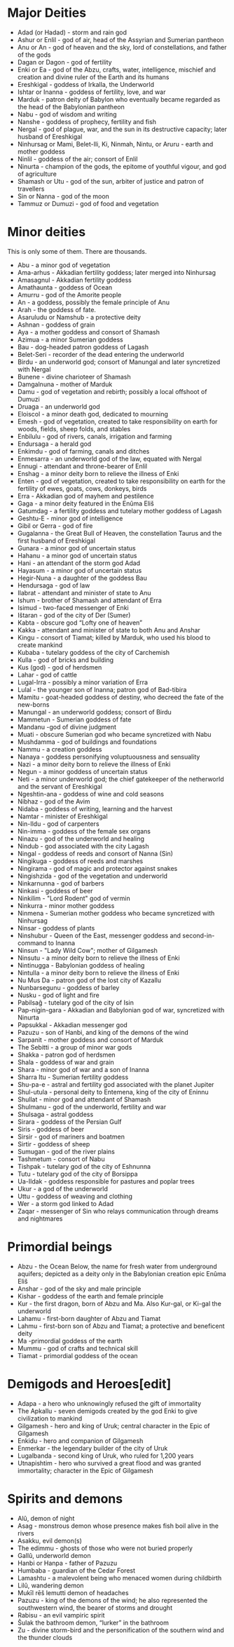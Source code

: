 # Major Deities
* Adad (or Hadad) - storm and rain god
* Ashur or Enlil - god of air, head of the Assyrian and Sumerian pantheon
* Anu or An - god of heaven and the sky, lord of constellations, and father of the gods
* Dagan or Dagon - god of fertility
* Enki or Ea - god of the Abzu, crafts, water, intelligence, mischief and creation and divine ruler of the Earth and its humans
* Ereshkigal - goddess of Irkalla, the Underworld
* Ishtar or Inanna - goddess of fertility, love, and war
* Marduk - patron deity of Babylon who eventually became regarded as the head of the Babylonian pantheon
* Nabu - god of wisdom and writing
* Nanshe - goddess of prophecy, fertility and fish
* Nergal - god of plague, war, and the sun in its destructive capacity; later husband of Ereshkigal
* Ninhursag or Mami, Belet-Ili, Ki, Ninmah, Nintu, or Aruru - earth and mother goddess
* Ninlil - goddess of the air; consort of Enlil
* Ninurta - champion of the gods, the epitome of youthful vigour, and god of agriculture
* Shamash or Utu - god of the sun, arbiter of justice and patron of travellers
* Sin or Nanna - god of the moon
* Tammuz or Dumuzi - god of food and vegetation

# Minor deities
This is only some of them. There are thousands.
* Abu - a minor god of vegetation
* Ama-arhus - Akkadian fertility goddess; later merged into Ninhursag
* Amasagnul - Akkadian fertility goddess
* Amathaunta - goddess of Ocean
* Amurru - god of the Amorite people
* An - a goddess, possibly the female principle of Anu
* Arah - the goddess of fate.
* Asaruludu or Namshub - a protective deity
* Ashnan - goddess of grain
* Aya - a mother goddess and consort of Shamash
* Azimua - a minor Sumerian goddess
* Bau - dog-headed patron goddess of Lagash
* Belet-Seri - recorder of the dead entering the underworld
* Birdu - an underworld god; consort of Manungal and later syncretized with Nergal
* Bunene - divine charioteer of Shamash
* Damgalnuna - mother of Marduk
* Damu - god of vegetation and rebirth; possibly a local offshoot of Dumuzi
* Druaga - an underworld god
* Eloiscol - a minor death god, dedicated to mourning
* Emesh - god of vegetation, created to take responsibility on earth for woods, fields, sheep folds, and stables
* Enbilulu - god of rivers, canals, irrigation and farming
* Endursaga - a herald god
* Enkimdu - god of farming, canals and ditches
* Enmesarra - an underworld god of the law, equated with Nergal
* Ennugi - attendant and throne-bearer of Enlil
* Enshag - a minor deity born to relieve the illness of Enki
* Enten - god of vegetation, created to take responsibility on earth for the fertility of ewes, goats, cows, donkeys, birds
* Erra - Akkadian god of mayhem and pestilence
* Gaga - a minor deity featured in the Enûma Eliš
* Gatumdag - a fertility goddess and tutelary mother goddess of Lagash
* Geshtu-E - minor god of intelligence
* Gibil or Gerra - god of fire
* Gugalanna - the Great Bull of Heaven, the constellation Taurus and the first husband of Ereshkigal
* Gunara - a minor god of uncertain status
* Hahanu - a minor god of uncertain status
* Hani - an attendant of the storm god Adad
* Hayasum - a minor god of uncertain status
* Hegir-Nuna - a daughter of the goddess Bau
* Hendursaga - god of law
* Ilabrat - attendant and minister of state to Anu
* Ishum - brother of Shamash and attendant of Erra
* Isimud - two-faced messenger of Enki
* Ištaran - god of the city of Der (Sumer)
* Kabta - obscure god “Lofty one of heaven”
* Kakka - attendant and minister of state to both Anu and Anshar
* Kingu - consort of Tiamat; killed by Marduk, who used his blood to create mankind
* Kubaba - tutelary goddess of the city of Carchemish
* Kulla - god of bricks and building
* Kus (god) - god of herdsmen
* Lahar - god of cattle
* Lugal-Irra - possibly a minor variation of Erra
* Lulal - the younger son of Inanna; patron god of Bad-tibira
* Mamitu - goat-headed goddess of destiny, who decreed the fate of the new-borns
* Manungal - an underworld goddess; consort of Birdu
* Mammetun - Sumerian goddess of fate
* Mandanu -god of divine judgment
* Muati - obscure Sumerian god who became syncretized with Nabu
* Mushdamma - god of buildings and foundations
* Nammu - a creation goddess
* Nanaya - goddess personifying voluptuousness and sensuality
* Nazi - a minor deity born to relieve the illness of Enki
* Negun - a minor goddess of uncertain status
* Neti - a minor underworld god; the chief gatekeeper of the netherworld and the servant of Ereshkigal
* Ngeshtin-ana - goddess of wine and cold seasons
* Nibhaz - god of the Avim
* Nidaba - goddess of writing, learning and the harvest
* Namtar - minister of Ereshkigal
* Nin-Ildu - god of carpenters
* Nin-imma - goddess of the female sex organs
* Ninazu - god of the underworld and healing
* Nindub - god associated with the city Lagash
* Ningal - goddess of reeds and consort of Nanna (Sin)
* Ningikuga - goddess of reeds and marshes
* Ningirama - god of magic and protector against snakes
* Ningishzida - god of the vegetation and underworld
* Ninkarnunna - god of barbers
* Ninkasi - goddess of beer
* Ninkilim - "Lord Rodent" god of vermin
* Ninkurra - minor mother goddess
* Ninmena - Sumerian mother goddess who became syncretized with Ninhursag
* Ninsar - goddess of plants
* Ninshubur - Queen of the East, messenger goddess and second-in-command to Inanna
* Ninsun - "Lady Wild Cow"; mother of Gilgamesh
* Ninsutu - a minor deity born to relieve the illness of Enki
* Nintinugga - Babylonian goddess of healing
* Nintulla - a minor deity born to relieve the illness of Enki
* Nu Mus Da - patron god of the lost city of Kazallu
* Nunbarsegunu - goddess of barley
* Nusku - god of light and fire
* Pabilsaĝ - tutelary god of the city of Isin
* Pap-nigin-gara - Akkadian and Babylonian god of war, syncretized with Ninurta
* Papsukkal - Akkadian messenger god
* Pazuzu - son of Hanbi, and king of the demons of the wind
* Sarpanit - mother goddess and consort of Marduk
* The Sebitti - a group of minor war gods
* Shakka - patron god of herdsmen
* Shala - goddess of war and grain
* Shara - minor god of war and a son of Inanna
* Sharra Itu - Sumerian fertility goddess
* Shu-pa-e - astral and fertility god associated with the planet Jupiter
* Shul-utula - personal deity to Entemena, king of the city of Eninnu
* Shullat - minor god and attendant of Shamash
* Shulmanu - god of the underworld, fertility and war
* Shulsaga - astral goddess
* Sirara - goddess of the Persian Gulf
* Siris - goddess of beer
* Sirsir - god of mariners and boatmen
* Sirtir - goddess of sheep
* Sumugan - god of the river plains
* Tashmetum - consort of Nabu
* Tishpak - tutelary god of the city of Eshnunna
* Tutu - tutelary god of the city of Borsippa
* Ua-Ildak - goddess responsible for pastures and poplar trees
* Ukur - a god of the underworld
* Uttu - goddess of weaving and clothing
* Wer - a storm god linked to Adad
* Zaqar - messenger of Sin who relays communication through dreams and nightmares

# Primordial beings
* Abzu - the Ocean Below, the name for fresh water from underground aquifers; depicted as a deity only in the Babylonian creation epic Enûma Eliš
* Anshar - god of the sky and male principle
* Kishar - goddess of the earth and female principle
* Kur - the first dragon, born of Abzu and Ma. Also Kur-gal, or Ki-gal the underworld
* Lahamu - first-born daughter of Abzu and Tiamat
* Lahmu - first-born son of Abzu and Tiamat; a protective and beneficent deity
* Ma -primordial goddess of the earth
* Mummu - god of crafts and technical skill
* Tiamat - primordial goddess of the ocean

# Demigods and Heroes[edit]
* Adapa - a hero who unknowingly refused the gift of immortality
* The Apkallu - seven demigods created by the god Enki to give civilization to mankind
* Gilgamesh - hero and king of Uruk; central character in the Epic of Gilgamesh
* Enkidu - hero and companion of Gilgamesh
* Enmerkar - the legendary builder of the city of Uruk
* Lugalbanda - second king of Uruk, who ruled for 1,200 years
* Utnapishtim - hero who survived a great flood and was granted immortality; character in the Epic of Gilgamesh

# Spirits and demons
* Alû, demon of night
* Asag - monstrous demon whose presence makes fish boil alive in the rivers
* Asakku, evil demon(s)
* The edimmu - ghosts of those who were not buried properly
* Gallû, underworld demon
* Hanbi or Hanpa - father of Pazuzu
* Humbaba - guardian of the Cedar Forest
* Lamashtu - a malevolent being who menaced women during childbirth
* Lilû, wandering demon
* Mukīl rēš lemutti demon of headaches
* Pazuzu - king of the demons of the wind; he also represented the southwestern wind, the bearer of storms and drought
* Rabisu - an evil vampiric spirit
* Šulak the bathroom demon, “lurker” in the bathroom
* Zu - divine storm-bird and the personification of the southern wind and the thunder clouds
